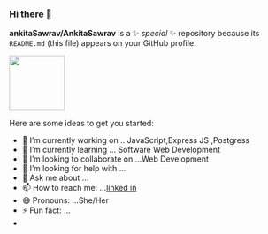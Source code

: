 ### Hi there 👋


**ankitaSawrav/AnkitaSawrav** is a ✨ _special_ ✨ repository because its `README.md` (this file) appears on your GitHub profile.

<a href="URL_REDIRECT" target="blank"><img align="center" src="URL_TO_YOUR_IMAGE" height="100" /></a>

Here are some ideas to get you started:

- 🔭 I’m currently working on ...JavaScript,Express JS ,Postgress
- 🌱 I’m currently learning ... Software Web Development
- 👯 I’m looking to collaborate on ...Web Development
- 🤔 I’m looking for help with ...
- 💬 Ask me about ...
- 📫 How to reach me: ...[linked in ](https://www.linkedin.com/in/ankita-sawrav/)
- 😄 Pronouns: ...She/Her
- ⚡ Fun fact: ...
-
